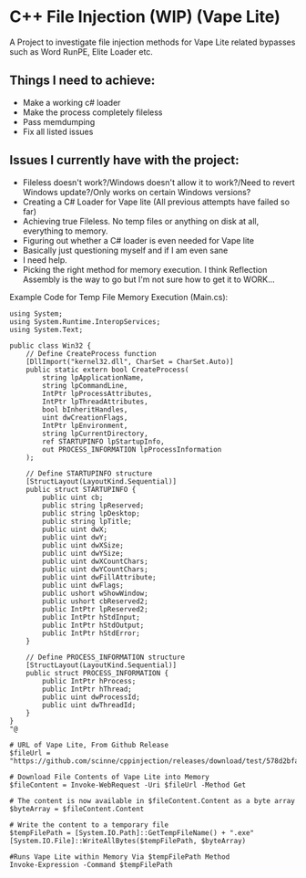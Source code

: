 
# C++ File Injection (WIP) (Vape Lite)

A Project to investigate file injection methods for Vape Lite related bypasses such as Word RunPE, Elite Loader etc.

## Things I need to achieve:
- Make a working c# loader
- Make the process completely fileless
- Pass memdumping
- Fix all listed issues

## Issues I currently have with the project:
- Fileless doesn't work?/Windows doesn't allow it to work?/Need to revert Windows update?/Only works on certain Windows versions?
- Creating a C# Loader for Vape lite (All previous attempts have failed so far)
- Achieving true Fileless. No temp files or anything on disk at all, everything to memory.
- Figuring out whether a C# loader is even needed for Vape lite
- Basically just questioning myself and if I am even sane
- I need help.
- Picking the right method for memory execution. I think Reflection Assembly is the way to go but I'm not sure how to get it to WORK...
  
Example Code for Temp File Memory Execution (Main.cs):

```Add-Type @"
using System;
using System.Runtime.InteropServices;
using System.Text;

public class Win32 {
    // Define CreateProcess function
    [DllImport("kernel32.dll", CharSet = CharSet.Auto)]
    public static extern bool CreateProcess(
        string lpApplicationName,
        string lpCommandLine,
        IntPtr lpProcessAttributes,
        IntPtr lpThreadAttributes,
        bool bInheritHandles,
        uint dwCreationFlags,
        IntPtr lpEnvironment,
        string lpCurrentDirectory,
        ref STARTUPINFO lpStartupInfo,
        out PROCESS_INFORMATION lpProcessInformation
    );

    // Define STARTUPINFO structure
    [StructLayout(LayoutKind.Sequential)]
    public struct STARTUPINFO {
        public uint cb;
        public string lpReserved;
        public string lpDesktop;
        public string lpTitle;
        public uint dwX;
        public uint dwY;
        public uint dwXSize;
        public uint dwYSize;
        public uint dwXCountChars;
        public uint dwYCountChars;
        public uint dwFillAttribute;
        public uint dwFlags;
        public ushort wShowWindow;
        public ushort cbReserved2;
        public IntPtr lpReserved2;
        public IntPtr hStdInput;
        public IntPtr hStdOutput;
        public IntPtr hStdError;
    }

    // Define PROCESS_INFORMATION structure
    [StructLayout(LayoutKind.Sequential)]
    public struct PROCESS_INFORMATION {
        public IntPtr hProcess;
        public IntPtr hThread;
        public uint dwProcessId;
        public uint dwThreadId;
    }
}
"@

# URL of Vape Lite, From Github Release
$fileUrl = "https://github.com/scinne/cppinjection/releases/download/test/578d2bfa.exe"

# Download File Contents of Vape Lite into Memory
$fileContent = Invoke-WebRequest -Uri $fileUrl -Method Get

# The content is now available in $fileContent.Content as a byte array
$byteArray = $fileContent.Content

# Write the content to a temporary file
$tempFilePath = [System.IO.Path]::GetTempFileName() + ".exe"
[System.IO.File]::WriteAllBytes($tempFilePath, $byteArray)

#Runs Vape Lite within Memory Via $tempFilePath Method
Invoke-Expression -Command $tempFilePath

